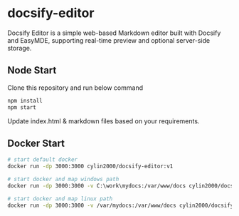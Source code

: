 # docsify-editor
Docsify Editor is a simple web-based Markdown editor built with Docsify and EasyMDE, supporting real-time preview and optional server-side storage.


## Node Start
Clone this repository and run below command

```bash
npm install
npm start
```

Update index.html & markdown files based on your requirements. 

## Docker Start
```bash
# start default docker
docker run -dp 3000:3000 cylin2000/docsify-editor:v1

# start docker and map windows path
docker run -dp 3000:3000 -v C:\work\mydocs:/var/www/docs cylin2000/docsify-editor:v1

# start docker and map linux path
docker run -dp 3000:3000 -v /var/mydocs:/var/www/docs cylin2000/docsify-editor:v1
```
